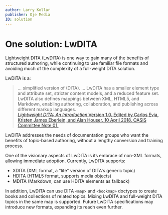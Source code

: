 ```yaml
---
author: Larry Kollar
publisher: Oje Media
ID: solution
---
```


# One solution: LwDITA

Lightweight DITA (LwDITA) is one way to gain many of the benefits of structured authoring,
while continuing to use familiar file formats and avoiding much of the complexity
of a full-weight DITA solution.

LwDITA is a:

> … simplified version of (DITA). …
> LwDITA has a smaller element type and attribute set, stricter content models,
> and a reduced feature set. LwDITA also defines mappings between XML, HTML5,
> and Markdown, enabling authoring, collaboration, and publishing
> across different markup languages.  
> [*Lightweight DITA: An Introduction* Version 1.0. Edited by Carlos Evia, Kristen James Eberlein, and Alan Houser. 10 April 2018. OASIS Committee Note 01.](http://docs.oasis-open.org/dita/LwDITA/v1.0/LwDITA-v1.0.pdf)

LwDITA addresses the needs of documentation groups who want
the benefits of topic-based authoring, without a lengthy conversion and training process.

One of the visionary aspects of LwDITA is its embrace of non-XML formats,
allowing immediate adoption.
Currently, LwDITA supports:

* XDITA (XML format, a "lite" version of DITA's generic topic)
* HDITA (HTML5 format, supports media objects)
* MDITA (Markdown, can use HDITA elements as fallback)

In addition, LwDITA can use DITA `<map>` and `<bookmap>` doctypes to create books
and collections of related topics.
Mixing LwDITA and full-weight DITA topics in the same map is supported.
Future LwDITA specifications may introduce new formats,
expanding its reach even further.
